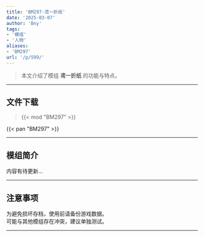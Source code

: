 ```yaml
---
title: 'BM297-鸢一折纸'
date: '2025-03-07'
author: 'Bny'
tags:
- '模组'
- '人物'
aliases:
- 'BM297'
url: '/p/599/'
---
```


> 本文介绍了模组 **鸢一折纸** 的功能与特点。

---

## 文件下载  

> {{< mod "BM297" >}}  

{{< pan "BM297" >}}  

---

## 模组简介

>  
内容有待更新...  

---

## 注意事项

>  
为避免损坏存档，使用前请备份游戏数据。  
可能与其他模组存在冲突，建议单独测试。  

---

